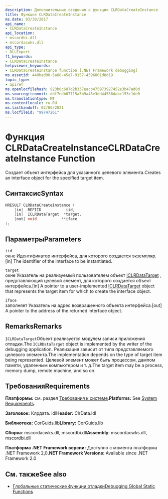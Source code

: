 ```yaml
---
description: Дополнительные сведения о функции CLRDataCreateInstance
title: Функция CLRDataCreateInstance
ms.date: 03/30/2017
api_name:
- CLRDataCreateInstance
api_location:
- mscordbi.dll
- mscordacwks.dll
api_type:
- DLLExport
f1_keywords:
- CLRDataCreateInstance
helpviewer_keywords:
- CLRDataCreateInstance function [.NET Framework debugging]
ms.assetid: 440bad90-5a88-45e7-9157-4596801d8d19
topic_type:
- apiref
ms.openlocfilehash: 923b0c687d2b337eacb475973927452e3b47ad0d
ms.sourcegitcommit: ddf7edb67715a5b9a45e3dd44536dabc153c1de0
ms.translationtype: MT
ms.contentlocale: ru-RU
ms.lasthandoff: 02/06/2021
ms.locfileid: "99747261"
---
```

# <a name="clrdatacreateinstance-function"></a><span data-ttu-id="754ac-103">Функция CLRDataCreateInstance</span><span class="sxs-lookup"><span data-stu-id="754ac-103">CLRDataCreateInstance Function</span></span>

<span data-ttu-id="754ac-104">Создает объект интерфейса для указанного целевого элемента.</span><span class="sxs-lookup"><span data-stu-id="754ac-104">Creates an interface object for the specified target item.</span></span>

## <a name="syntax"></a><span data-ttu-id="754ac-105">Синтаксис</span><span class="sxs-lookup"><span data-stu-id="754ac-105">Syntax</span></span>

```cpp
HRESULT CLRDataCreateInstance (
    [in]  REFIID           iid,
    [in]  ICLRDataTarget  *target,
    [out] void           **iface  
);  
```  
  
## <a name="parameters"></a><span data-ttu-id="754ac-106">Параметры</span><span class="sxs-lookup"><span data-stu-id="754ac-106">Parameters</span></span>  

 `iid`  
 <span data-ttu-id="754ac-107">окне Идентификатор интерфейса, для которого создается экземпляр.</span><span class="sxs-lookup"><span data-stu-id="754ac-107">[in] The identifier of the interface to be instantiated.</span></span>  
  
 `target`  
 <span data-ttu-id="754ac-108">окне Указатель на реализуемый пользователем объект [ICLRDataTarget](iclrdatatarget-interface.md) , представляющий целевой элемент, для которого создается объект интерфейса.</span><span class="sxs-lookup"><span data-stu-id="754ac-108">[in] A pointer to a user-implemented [ICLRDataTarget](iclrdatatarget-interface.md) object that represents the target item for which to create the interface object.</span></span>  
  
 `iface`  
 <span data-ttu-id="754ac-109">заполняет Указатель на адрес возвращенного объекта интерфейса.</span><span class="sxs-lookup"><span data-stu-id="754ac-109">[out] A pointer to the address of the returned interface object.</span></span>  
  
## <a name="remarks"></a><span data-ttu-id="754ac-110">Remarks</span><span class="sxs-lookup"><span data-stu-id="754ac-110">Remarks</span></span>  

 <span data-ttu-id="754ac-111">`ICLRDataTarget`Объект реализуется модулем записи приложения отладки.</span><span class="sxs-lookup"><span data-stu-id="754ac-111">The `ICLRDataTarget` object is implemented by the writer of the debugging application.</span></span> <span data-ttu-id="754ac-112">Реализация зависит от типа представляемого целевого элемента.</span><span class="sxs-lookup"><span data-stu-id="754ac-112">The implementation depends on the type of target item being represented.</span></span> <span data-ttu-id="754ac-113">Целевой элемент может быть процессом, дампом памяти, удаленным компьютером и т. д.</span><span class="sxs-lookup"><span data-stu-id="754ac-113">The target item may be a process, memory dump, remote machine, and so on.</span></span>  
  
## <a name="requirements"></a><span data-ttu-id="754ac-114">Требования</span><span class="sxs-lookup"><span data-stu-id="754ac-114">Requirements</span></span>  

 <span data-ttu-id="754ac-115">**Платформы:** см. раздел [Требования к системе](../../get-started/system-requirements.md).</span><span class="sxs-lookup"><span data-stu-id="754ac-115">**Platforms:** See [System Requirements](../../get-started/system-requirements.md).</span></span>  
  
 <span data-ttu-id="754ac-116">**Заголовок:** Клрдата. idl</span><span class="sxs-lookup"><span data-stu-id="754ac-116">**Header:** ClrData.idl</span></span>  
  
 <span data-ttu-id="754ac-117">**Библиотека:** CorGuids.lib</span><span class="sxs-lookup"><span data-stu-id="754ac-117">**Library:** CorGuids.lib</span></span>  

 <span data-ttu-id="754ac-118">**Сборка**: mscordacwks.dll, mscordbi.dll</span><span class="sxs-lookup"><span data-stu-id="754ac-118">**Assembly**: mscordacwks.dll, mscordbi.dll</span></span>
  
 <span data-ttu-id="754ac-119">**Платформа .NET Framework версии:** Доступно с момента платформа .NET Framework 2,0</span><span class="sxs-lookup"><span data-stu-id="754ac-119">**.NET Framework Versions:** Available since .NET Framework 2.0</span></span>
  
## <a name="see-also"></a><span data-ttu-id="754ac-120">См. также</span><span class="sxs-lookup"><span data-stu-id="754ac-120">See also</span></span>

- [<span data-ttu-id="754ac-121">Глобальные статические функции отладки</span><span class="sxs-lookup"><span data-stu-id="754ac-121">Debugging Global Static Functions</span></span>](debugging-global-static-functions.md)
